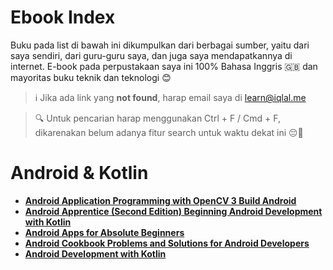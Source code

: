 # Ebook Index

Buku pada list di bawah ini dikumpulkan dari berbagai sumber, yaitu dari saya sendiri, dari guru-guru saya, dan juga saya mendapatkannya di internet. E-book pada perpustakaan saya ini 100% Bahasa Inggris 🇬🇧 dan mayoritas buku teknik dan teknologi 😊

> ℹ Jika ada link yang **not found**, harap email saya di [learn@iqlal.me](mailto:learn@iqlal.me)

> 🔍 Untuk pencarian harap menggunakan Ctrl + F / Cmd + F, dikarenakan belum adanya fitur search untuk waktu dekat ini 😔🙏


# Android & Kotlin

- ****[Android Application Programming with OpenCV 3 Build Android](https://iqlal.sharepoint.com/:b:/g/EQPywgLT9JJNmyCClrc5d2YBGfh3G8sUPt6ireJ28AEpyQ?e=NyHkm4)****
- ****[Android Apprentice (Second Edition) Beginning Android Development with Kotlin](https://iqlal.sharepoint.com/:b:/g/EWgz8iqkldVEjQoXYNPkEHEB62RH7BkLQjecCVDBEbZdZQ?e=qkqGFU)****
- ****[Android Apps for Absolute Beginners](https://iqlal.sharepoint.com/:b:/g/EQwbo_PxLexBrAKqhvnd_gsBFTAB2b4OTsESwlYw68yt9w?e=V608pX)****
- ****[Android Cookbook Problems and Solutions for Android Developers](https://iqlal.sharepoint.com/:b:/g/Ec93ujpScGtJoeilFKvc7KkBf4synD7HqbKtqhVvMKmL6A?e=3TOyTH)****
- ****[Android Development with Kotlin](https://iqlal.sharepoint.com/:b:/g/EfuVYx1mwvRLqBQVOF5Vm4wBc25GOl2o-JdPODDWW7DBBA?e=uartji)****
